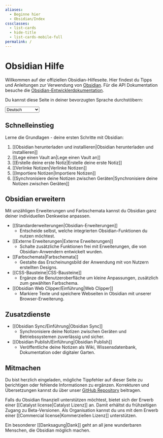 ```yaml
---
aliases:
  - Beginne hier
  - Obsidian/Index
cssclasses:
  - list-cards
  - hide-title
  - list-cards-mobile-full
permalink: /
---
```

# Obsidian Hilfe

Willkommen auf der offiziellen Obsidian-Hilfeseite. Hier findest du Tipps und Anleitungen zur Verwendung von [Obsidian](https://obsidian.md). Für die API Dokumentation besuche die [Obsidian-Entwicklerdokumentation](https://docs.obsidian.md/).

Du kannst diese Seite in deiner bevorzugten Sprache durchstöbern:

<select class="dropdown select-location">
<option value="">Deutsch</option>
<option value="https://publish.obsidian.md/help-ar">العربية</option>
<option value="https://publish.obsidian.md/help-da">Dansk</option>
<option value="https://help.obsidian.md/">English</option>
<option value="https://publish.obsidian.md/help-es">Español</option>
<option value="https://publish.obsidian.md/help-it">Italiano</option>
<option value="https://publish.obsidian.md/help-ja">日本語</option>
<option value="https://publish.obsidian.md/help-km">Phéasa Khmêr</option>
<option value="https://publish.obsidian.md/help-ko">한국어</option>
<option value="https://publish.obsidian.md/help-pt-br">Português</option>
<option value="https://publish.obsidian.md/help-ru">Русский</option>
<option value="https://publish.obsidian.md/help-vi">Tiếng Việt</option>
<option value="https://publish.obsidian.md/help-zh">中文</option>
</select>

## Schnelleinstieg

Lerne die Grundlagen - deine ersten Schritte mit Obsidian:

1. [[Obsidian herunterladen und installieren|Obsidian herunterladen und installieren]]
2. [[Lege einen Vault an|Lege einen Vault an]]
3. [[Erstelle deine erste Notiz|Erstelle deine erste Notiz]]
4. [[Verlinke Notizen|Verlinke Notizen]]
5. [[Importiere Notizen|Importiere Notizen]]
6. [[Synchronisiere deine Notizen zwischen Geräten|Synchronisiere deine Notizen zwischen Geräten]]

## Obsidian erweitern

Mit unzähligen Erweiterungen und Farbschemata kannst du Obsidian ganz deiner individuellen Denkweise anpassen.

- [[Standarderweiterungen|Obsidian-Erweiterungen]]
	- Entscheide selbst, welche integrierten Obsidian-Funktionen du nutzen möchtest.
- [[Externe Erweiterungen|Externe Erweiterungen]]
	- Schalte zusätzliche Funktionen frei mit Erweiterungen, die von Obsidian-Anwendern entwickelt wurden.
- [[Farbschemata|Farbschemata]]
	- Gestalte das Erscheinungsbild der Anwendung mit von Nutzern erstellten Designs.
- [[CSS-Bausteine|CSS-Bausteine]]
	- Ergänze die Benutzeroberfläche um kleine Anpassungen, zusätzlich zum gewählten Farbschema.
- [[Obsidian Web Clipper/Einführung|Web Clipper]]
	- Markiere Texte und speichere Webseiten in Obsidian mit unserer Browser-Erweiterung.

## Zusatzdienste

- [[Obsidian Sync/Einführung|Obsidian Sync]]
	- Synchronisiere deine Notizen zwischen Geräten und Betriebssystemen zuverlässig und sicher.
- [[Obsidian Publish/Einführung|Obsidian Publish]]
	- Veröffentliche deine Notizen als Wiki, Wissensdatenbank, Dokumentation oder digitaler Garten.

## Mitmachen

Du bist herzlich eingeladen, mögliche Tippfehler auf dieser Seite zu berichtigen oder fehlende Informationen zu ergänzen. Korrekturen und Übersetzungen kannst du über unser [GitHub Repository](https://github.com/obsidianmd/obsidian-docs/) beitragen.

Falls du Obsidian finanziell unterstützen möchtest, bietet sich der Erwerb einer [[Catalyst license|Catalyst Lizenz]] an. Damit erhältst du frühzeitigen Zugang zu Beta-Versionen. Als Organisation kannst du uns mit dem Erwerb einer [[Commercial license|Kommerziellen Lizenz]] unterstützen.

Ein besonderer [[Danksagung|Dank]] geht an all jene wunderbaren Menschen, die Obsidian möglich machen.
